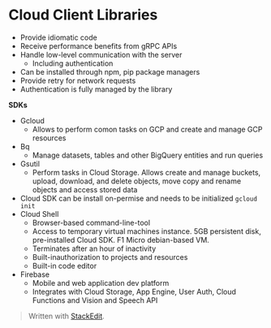 
# Cloud Client Libraries

- Provide idiomatic code
- Receive performance benefits from gRPC APIs
- Handle low-level communication with the server
	- Including authentication
- Can be installed through npm, pip package managers
- Provide retry for network requests
- Authentication is fully managed by the library

**SDKs**
- Gcloud
	- Allows to perform comon tasks on GCP and create and manage GCP resources
- Bq
	- Manage datasets, tables and other BigQuery entities and run queries
- Gsutil
	- Perform tasks in Cloud Storage. Allows create and manage buckets, upload, download, and delete objects, move copy and rename objects and access stored data
- Cloud SDK can be install on-permise and needs to be initialized `gcloud init`
- Cloud Shell
	- Browser-based command-line-tool
	- Access to temporary virtual machines instance. 5GB persistent disk, pre-installed Cloud SDK. F1 Micro debian-based VM.
	- Terminates after an hour of inactivity
	- Built-inauthorization to projects and resources
	- Built-in code editor
- Firebase
	- Mobile and web application dev platform
	- Integrates with Cloud Storage, App Engine, User Auth, Cloud Functions and Vision and Speech API
> Written with [StackEdit](https://stackedit.io/).
<!--stackedit_data:
eyJoaXN0b3J5IjpbMjYzMTg0MTA5XX0=
-->